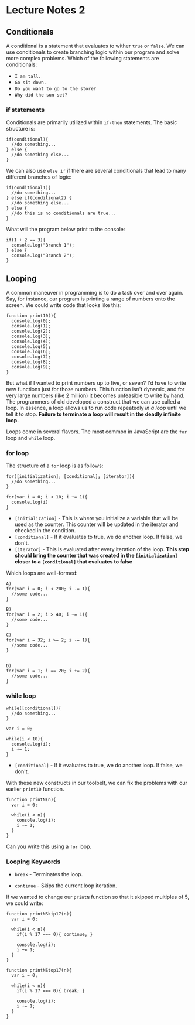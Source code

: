 # Lecture Notes 2

## Conditionals

A conditional is a statement that evaluates to wither `true` or `false`. We can
use conditionals to create branching logic within our program and solve more
complex problems. Which of the following statements are conditionals:

*  `I am tall.`
*  `Go sit down.`
*  `Do you want to go to the store?`
*  `Why did the sun set?`

### if statements
Conditionals are primarily utilized within `if-then` statements. The basic
structure is:

```
if(conditional){
  //do something...
} else {
  //do something else...
}
```

We can also use `else if` if there are several conditionals that lead to many
different branches of logic:

```
if(conditional1){
  //do something...
} else if(conditional2) {
  //do something else...
} else {
  //do this is no conditionals are true...
}
```

What will the program below print to the console:
```
if(1 + 2 == 3){
  console.log("Branch 1");
} else {
  console.log("Branch 2");
}
```

## Looping

A common maneuver in programming is to do a task over and over again. Say, for instance, our program is printing a range of numbers onto the screen. We could write code that looks like this:

```
function print10(){
  console.log(0);
  console.log(1);
  console.log(2);
  console.log(3);
  console.log(4);
  console.log(5);
  console.log(6);
  console.log(7);
  console.log(8);
  console.log(9);
}
```

But what if I wanted to print numbers up to five, or seven? I'd have to write
new functions just for those numbers. This function isn't dynamic, and for very
large numbers (like 2 million) it becomes unfeasible to write by hand. The
programmers of old developed a construct that we can use called a loop. In
essence, a loop allows us to run code repeatedly *in a loop* until we tell it to stop. **Failure to terminate a loop will result in the deadly infinite loop.**

Loops come in several flavors. The most common in JavaScript are the `for` loop and `while` loop.

### for loop

The structure of a `for` loop is as follows:

```
for([initialization]; [conditional]; [iterator]){
  //do something...
}

for(var i = 0; i < 10; i += 1){
  console.log(i)
}
```

* `[initialization]` - This is where you initialize a variable that will be used as the counter. This counter will be updated in the iterator and checked in the condition.
* `[conditional]` - If it evaluates to true, we do another loop. If false, we don't.
* `[iterator]` - This is evaluated after every iteration of the loop. **This step should bring the counter that was created in the `[initialization]` closer to a `[conditional]` that evaluates to false**

Which loops are well-formed:

```
A)
for(var i = 0; i < 200; i -= 1){
  //some code...
}

B)
for(var i = 2; i > 40; i += 1){
  //some code...
}

C)
for(var i = 32; i >= 2; i -= 1){
  //some code...
}


D)
for(var i = 1; i == 20; i += 2){
  //some code...
}
```

### while loop

```
while([conditional]){
  //do something...
}

var i = 0;

while(i < 10){
  console.log(i);
  i += 1;
}
```

* `[conditional]` - If it evaluates to true, we do another loop. If false, we don't.

With these new constructs in our toolbelt, we can fix the problems with our
earlier `print10` function.

```
function printN(n){
  var i = 0;

  while(i < n){
    console.log(i);
    i += 1;
  }
}
```

Can you write this using a `for` loop.

### Looping Keywords

* `break` - Terminates the loop.

* `continue` - Skips the current loop iteration.

If we wanted to change our `printN` function so that it skipped multiples of 5,
we could write:

```
function printNSkip17(n){
  var i = 0;

  while(i < n){
    if(i % 17 === 0){ continue; }

    console.log(i);
    i += 1;
  }
}

function printNStop17(n){
  var i = 0;

  while(i < n){
    if(i % 17 === 0){ break; }

    console.log(i);
    i += 1;
  }
}
```
